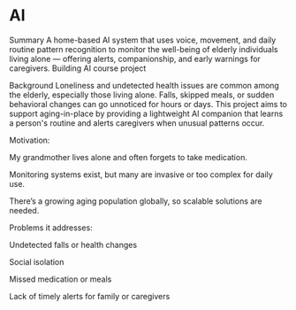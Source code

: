 # AI
Summary
A home-based AI system that uses voice, movement, and daily routine pattern recognition to monitor the well-being of elderly individuals living alone — offering alerts, companionship, and early warnings for caregivers.
Building AI course project

Background
Loneliness and undetected health issues are common among the elderly, especially those living alone. Falls, skipped meals, or sudden behavioral changes can go unnoticed for hours or days. This project aims to support aging-in-place by providing a lightweight AI companion that learns a person's routine and alerts caregivers when unusual patterns occur.

Motivation:

My grandmother lives alone and often forgets to take medication.

Monitoring systems exist, but many are invasive or too complex for daily use.

There’s a growing aging population globally, so scalable solutions are needed.

Problems it addresses:

Undetected falls or health changes

Social isolation

Missed medication or meals

Lack of timely alerts for family or caregivers
